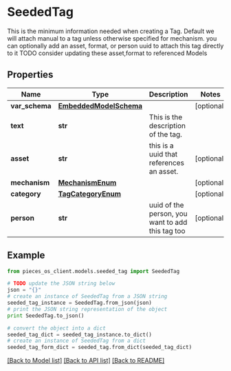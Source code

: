 # SeededTag

This is the minimum information needed when creating a Tag.  Default we will attach manual to a tag unless otherwise specified for mechanism.  you can optionally add an asset, format, or person uuid to attach this tag directly to it  TODO consider updating these asset,format to referenced Models

## Properties

Name | Type | Description | Notes
------------ | ------------- | ------------- | -------------
**var_schema** | [**EmbeddedModelSchema**](EmbeddedModelSchema) |  | [optional] 
**text** | **str** | This is the description of the tag. | 
**asset** | **str** | this is a uuid that references an asset. | [optional] 
**mechanism** | [**MechanismEnum**](MechanismEnum) |  | [optional] 
**category** | [**TagCategoryEnum**](TagCategoryEnum) |  | [optional] 
**person** | **str** | uuid of the person, you want to add this tag too | [optional] 

## Example

```python
from pieces_os_client.models.seeded_tag import SeededTag

# TODO update the JSON string below
json = "{}"
# create an instance of SeededTag from a JSON string
seeded_tag_instance = SeededTag.from_json(json)
# print the JSON string representation of the object
print SeededTag.to_json()

# convert the object into a dict
seeded_tag_dict = seeded_tag_instance.to_dict()
# create an instance of SeededTag from a dict
seeded_tag_form_dict = seeded_tag.from_dict(seeded_tag_dict)
```
[[Back to Model list]](../README#documentation-for-models) [[Back to API list]](../README#documentation-for-api-endpoints) [[Back to README]](../README)


